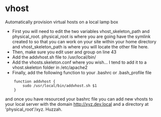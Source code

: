 # vhost
Automatically provision virtual hosts on a local lamp box

  * First you will need to edit the two variables vhost_skeleton_path and physical_root. physical_root is where you are going have the symlink created to so that you can work on your site within your home directory and vhost_skeleton_path is where you will locate the other file here.
  * Then, make sure you edit user and group on line 43
  * Add the addvhost.sh file to /usr/local/bin/
  * Add the vhosts.skeleton.conf where you wish... I tend to add it to a vhost.skeleton folder in /etc/apache2
  * Finally, add the following function to your .bashrc or .bash_profile file

```
    function addvhost {
        sudo /usr/local/bin/addvhost.sh $1
    }
```

and once you have resourced your bashrc file you can add new vhosts to your local server with the domain  http://xyz.dev.local and a directory at 'physical_root'/xyz. Huzzah.